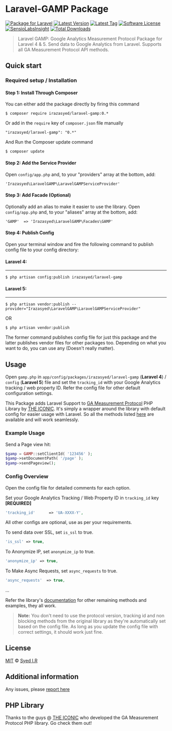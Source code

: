 Laravel-GAMP Package
=========================

[![Package for Laravel](https://img.shields.io/badge/Package%20for%20Laravel-4/5-blue.svg?style=flat-square)](https://github.com/irazasyed/laravel-gamp)
[![Latest Version](https://img.shields.io/github/release/irazasyed/laravel-gamp.svg?style=flat-square)](https://github.com/irazasyed/laravel-gamp/releases)
[![Latest Tag](https://img.shields.io/github/tag/irazasyed/laravel-gamp.svg?style=flat-square)](https://github.com/irazasyed/laravel-gamp/releases)
[![Software License](https://img.shields.io/badge/license-MIT-brightgreen.svg?style=flat-square)](LICENSE)
[![SensioLabsInsight](https://img.shields.io/sensiolabs/i/880d79a9-7bab-4872-ab98-76b2e53429e9.svg?style=flat-square)](https://insight.sensiolabs.com/projects/880d79a9-7bab-4872-ab98-76b2e53429e9)
[![Total Downloads](https://img.shields.io/packagist/dt/irazasyed/laravel-gamp.svg?style=flat-square)](https://packagist.org/packages/irazasyed/laravel-gamp)


> Laravel GAMP: Google Analytics Measurement Protocol Package for Laravel 4 & 5.
> Send data to Google Analytics from Laravel. Supports all GA Measurement Protocol API methods.

## Quick start


### Required setup / Installation

#### Step 1: Install Through Composer

You can either add the package directly by firing this command

```
$ composer require irazasyed/laravel-gamp:0.*
```
	
Or add in the `require` key of `composer.json` file manually

```
"irazasyed/laravel-gamp": "0.*"
```

And Run the Composer update command

```
$ composer update
```

#### Step 2: Add the Service Provider

Open `config/app.php` and, to your "providers" array at the bottom, add:

```
'Irazasyed\LaravelGAMP\LaravelGAMPServiceProvider'
```

#### Step 3: Add Facade (Optional)

Optionally add an alias to make it easier to use the library. Open `config/app.php` and, to your "aliases" array at the bottom, add:

```
'GAMP'  => 'Irazasyed\LaravelGAMP\Facades\GAMP'
```

#### Step 4: Publish Config

Open your terminal window and fire the following command to publish config file to your config directory:

#### Laravel 4:
---------------
```
$ php artisan config:publish irazasyed/laravel-gamp
```

#### Laravel 5:
---------------

```
$ php artisan vendor:publish --provider="Irazasyed\LaravelGAMP\LaravelGAMPServiceProvider"
```

OR

```
$ php artisan vendor:publish
```

The former command publishes config file for just this package and the latter publishes vendor files for other packages too. Depending on what you want to do, you can use any (Doesn't really matter).


## Usage

Open `gamp.php` in `app/config/packages/irazasyed/laravel-gamp` (**Laravel 4**) / `config` (**Laravel 5**) file and set the `tracking_id` with your Google Analytics tracking / web property ID.
Refer the config file for other default configuration settings.

This Package adds Laravel Support to [GA Measurement Protocol][1] PHP Library by [THE ICONIC](https://github.com/theiconic). 
It's simply a wrapper around the library with default config for easier usage with Laravel. 
So all the methods listed [here][2] are available and will work seamlessly.

### Example Usage

Send a Page view hit:

```php
$gamp = GAMP::setClientId( '123456' );
$gamp->setDocumentPath( '/page' );
$gamp->sendPageview();
```

### Config Overview

Open the config file for detailed comments for each option.

Set your Google Analytics Tracking / Web Property ID in `tracking_id` key **[REQUIRED]**

```php
'tracking_id'      => 'UA-XXXX-Y',
```

All other configs are optional, use as per your requirements.

To send data over SSL, set `is_ssl` to true.

```php
'is_ssl' => true,
```

To Anonymize IP, set `anonymize_ip` to true.

```php
'anonymize_ip' => true,
```

To Make Async Requests, set `async_requests` to true.

```php
'async_requests'  => true,
```

...

Refer the library's [documentation][2] for other remaining methods and examples, they all work.

> **Note:** You don't need to use the protocol version, tracking id and non blocking methods from the original library as they're automatically set based on the config file. As long as you update the config file with correct settings, it should work just fine.

## License

[MIT](LICENSE) © [Syed I.R](http://lk.gd/irazasyed)


## Additional information


Any issues, please [report here](https://github.com/irazasyed/laravel-gamp/issues)

## PHP Library

Thanks to the guys @ [THE ICONIC][1] who developed the GA Measurement Protocol PHP library. Go check them out!

[1]: https://github.com/theiconic/php-ga-measurement-protocol
[2]: https://github.com/theiconic/php-ga-measurement-protocol#usage
